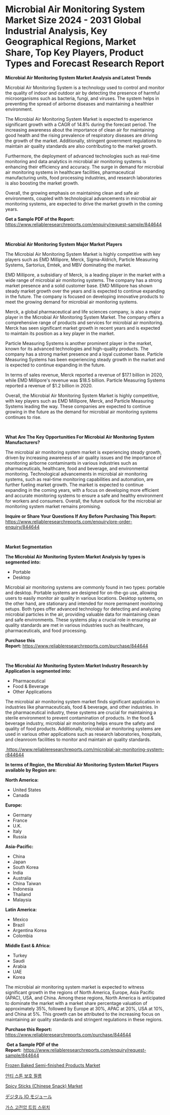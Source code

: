 <p><h1>Microbial Air Monitoring System Market Size 2024 - 2031 Global Industrial Analysis, Key Geographical Regions, Market Share, Top Key Players, Product Types and Forecast Research Report</h1></p><p><strong>Microbial Air Monitoring System Market Analysis and Latest Trends</strong></p>
<p><p>Microbial Air Monitoring System is a technology used to control and monitor the quality of indoor and outdoor air by detecting the presence of harmful microorganisms such as bacteria, fungi, and viruses. The system helps in preventing the spread of airborne diseases and maintaining a healthier environment.</p><p>The Microbial Air Monitoring System Market is expected to experience significant growth with a CAGR of 14.8% during the forecast period. The increasing awareness about the importance of clean air for maintaining good health and the rising prevalence of respiratory diseases are driving the growth of the market. Additionally, stringent government regulations to maintain air quality standards are also contributing to the market growth.</p><p>Furthermore, the deployment of advanced technologies such as real-time monitoring and data analytics in microbial air monitoring systems is enhancing their efficiency and accuracy. The surge in demand for microbial air monitoring systems in healthcare facilities, pharmaceutical manufacturing units, food processing industries, and research laboratories is also boosting the market growth.</p><p>Overall, the growing emphasis on maintaining clean and safe air environments, coupled with technological advancements in microbial air monitoring systems, are expected to drive the market growth in the coming years.</p></p>
<p><strong>Get a Sample PDF of the Report:&nbsp;</strong> <a href="https://www.reliableresearchreports.com/enquiry/request-sample/844644">https://www.reliableresearchreports.com/enquiry/request-sample/844644</a></p>
<p>&nbsp;</p>
<p><strong>Microbial Air Monitoring System Major Market Players</strong></p>
<p><p>The Microbial Air Monitoring System Market is highly competitive with key players such as EMD Millipore, Merck, Sigma-Aldrich, Particle Measuring Systems, Sartorius, Emtek, and MBV dominating the market. </p><p>EMD Millipore, a subsidiary of Merck, is a leading player in the market with a wide range of microbial air monitoring systems. The company has a strong market presence and a solid customer base. EMD Millipore has shown steady market growth over the years and is expected to continue expanding in the future. The company is focused on developing innovative products to meet the growing demand for microbial air monitoring systems.</p><p>Merck, a global pharmaceutical and life sciences company, is also a major player in the Microbial Air Monitoring System Market. The company offers a comprehensive range of products and services for microbial air monitoring. Merck has seen significant market growth in recent years and is expected to maintain its position as a key player in the market.</p><p>Particle Measuring Systems is another prominent player in the market, known for its advanced technologies and high-quality products. The company has a strong market presence and a loyal customer base. Particle Measuring Systems has been experiencing steady growth in the market and is expected to continue expanding in the future.</p><p>In terms of sales revenue, Merck reported a revenue of $17.1 billion in 2020, while EMD Millipore's revenue was $18.5 billion. Particle Measuring Systems reported a revenue of $1.2 billion in 2020.</p><p>Overall, the Microbial Air Monitoring System Market is highly competitive, with key players such as EMD Millipore, Merck, and Particle Measuring Systems leading the way. These companies are expected to continue growing in the future as the demand for microbial air monitoring systems continues to rise.</p></p>
<p>&nbsp;</p>
<p><strong>What Are The Key Opportunities For Microbial Air Monitoring System Manufacturers?</strong></p>
<p><p>The microbial air monitoring system market is experiencing steady growth, driven by increasing awareness of air quality issues and the importance of monitoring airborne contaminants in various industries such as pharmaceuticals, healthcare, food and beverage, and environmental monitoring. Technological advancements in microbial air monitoring systems, such as real-time monitoring capabilities and automation, are further fueling market growth. The market is expected to continue expanding in the coming years, with a focus on developing more efficient and accurate monitoring systems to ensure a safe and healthy environment for workers and consumers. Overall, the future outlook for the microbial air monitoring system market remains promising.</p></p>
<p><strong>Inquire or Share Your Questions If Any Before Purchasing This Report:</strong> <a href="https://www.reliableresearchreports.com/enquiry/pre-order-enquiry/844644">https://www.reliableresearchreports.com/enquiry/pre-order-enquiry/844644</a></p>
<p>&nbsp;</p>
<p><strong>Market Segmentation</strong></p>
<p><strong>The Microbial Air Monitoring System Market Analysis by types is segmented into:</strong></p>
<p><ul><li>Portable</li><li>Desktop</li></ul></p>
<p><p>Microbial air monitoring systems are commonly found in two types: portable and desktop. Portable systems are designed for on-the-go use, allowing users to easily monitor air quality in various locations. Desktop systems, on the other hand, are stationary and intended for more permanent monitoring setups. Both types offer advanced technology for detecting and analyzing microbial particles in the air, providing valuable data for maintaining clean and safe environments. These systems play a crucial role in ensuring air quality standards are met in various industries such as healthcare, pharmaceuticals, and food processing.</p></p>
<p><strong>Purchase this Report:&nbsp;</strong><a href="https://www.reliableresearchreports.com/purchase/844644">https://www.reliableresearchreports.com/purchase/844644</a></p>
<p>&nbsp;</p>
<p><strong>The Microbial Air Monitoring System Market Industry Research by Application is segmented into:</strong></p>
<p><ul><li>Pharmaceutical</li><li>Food & Beverage</li><li>Other Applications</li></ul></p>
<p><p>The microbial air monitoring system market finds significant application in industries like pharmaceuticals, food & beverage, and other industries. In the pharmaceutical industry, these systems are crucial for maintaining a sterile environment to prevent contamination of products. In the food & beverage industry, microbial air monitoring helps ensure the safety and quality of food products. Additionally, microbial air monitoring systems are used in various other applications such as research laboratories, hospitals, and cleanroom facilities to monitor and maintain air quality standards.</p></p>
<p><a href="https://www.reliableresearchreports.com/microbial-air-monitoring-system-r844644">&nbsp;https://www.reliableresearchreports.com/microbial-air-monitoring-system-r844644</a></p>
<p><strong>In terms of Region, the Microbial Air Monitoring System Market Players available by Region are:</strong></p>
<p>
    <p> <strong> North America: </strong>
        <ul>
            <li>United States</li>
            <li>Canada</li>
        </ul>
        </p> 
    <p> <strong> Europe: </strong>
        <ul>
            <li>Germany</li>
            <li>France</li>
            <li>U.K.</li>
            <li>Italy</li>
            <li>Russia</li>
        </ul>
        </p> 
    <p> <strong> Asia-Pacific: </strong>
        <ul>
            <li>China</li>
            <li>Japan</li>
            <li>South Korea</li>
            <li>India</li>
            <li>Australia</li>
            <li>China Taiwan</li>
            <li>Indonesia</li>
            <li>Thailand</li>
            <li>Malaysia</li>
        </ul>
        </p> 
    <p> <strong> Latin America: </strong>
        <ul>
            <li>Mexico</li>
            <li>Brazil</li>
            <li>Argentina Korea</li>
            <li>Colombia</li>
        </ul>
        </p> 
    <p> <strong> Middle East & Africa: </strong>
        <ul>
            <li>Turkey</li>
            <li>Saudi</li>
            <li>Arabia</li>
            <li>UAE</li>
            <li>Korea</li>
        </ul>
    </p>
    </p>
<p><p>The microbial air monitoring system market is expected to witness significant growth in the regions of North America, Europe, Asia Pacific (APAC), USA, and China. Among these regions, North America is anticipated to dominate the market with a market share percentage valuation of approximately 35%, followed by Europe at 30%, APAC at 20%, USA at 10%, and China at 5%. This growth can be attributed to the increasing focus on maintaining air quality standards and stringent regulations in these regions.</p></p>
<p><strong>Purchase this Report: </strong><a href="https://www.reliableresearchreports.com/purchase/844644">https://www.reliableresearchreports.com/purchase/844644</a></p>
<p>&nbsp;<strong>Get a Sample PDF of the Report:&nbsp;&nbsp;</strong><a href="https://www.reliableresearchreports.com/enquiry/request-sample/844644">https://www.reliableresearchreports.com/enquiry/request-sample/844644</a></p>
<p><strong></strong></p>
<p><p><a href="https://github.com/ockatxef85/Market-Research-Report-List-1/blob/main/frozen-baked-semi-finished-products-market.md">Frozen Baked Semi-finished Products Market</a></p><p><a href="https://github.com/DavidCarter19662022/Market-Research-Report-List-1/blob/main/3271393165150.md">안티 스톤 보호 필름</a></p><p><a href="https://github.com/msbsaifansami/Market-Research-Report-List-1/blob/main/spicy-sticks-chinese-snack-market.md">Spicy Sticks (Chinese Snack) Market</a></p><p><a href="https://github.com/NikitaBruen/Market-Research-Report-List-1/blob/main/4170971154519.md">デジタル IO モジュール</a></p><p><a href="https://github.com/crfsywufhm81415/Market-Research-Report-List-2/blob/main/7685597165151.md">가스 고전압 트립 스위치</a></p></p>